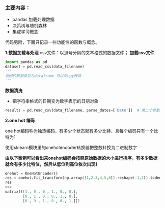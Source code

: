 ### 主要内容：
- pandas 加载处理数据
- 决策树与随机森林
- 集成学习概念

代码另附，下面只记录一些功能性的函数与概念。

**1.数据加载与处理**
 csv文件：以逗号分隔的文本格式的数据文件；
 **加载csv文件**
 ```Python
 import pandas as pd
 dataset = pd.read_csv(data_filename)
 '''
 返回的数据类型为dataframe 可以向npy转换
 '''
 ```
 **数据清洗**
 - 把字符串格式的日期变为数字表示的日期对象
 ```Python
 results = pd.read_csv(data_filename, parse_dates=['Date'])  # 第二个参数表示以数字日期格式读取日期数据
 ```
 
**2.one hot 编码**

one hot编码称为独热编码，有多少个状态就有多少比特，且每个编码只有一个比特为1

使用sklearn模块里的onehotencoder转换器把整数转换为二进制数字

**由以下案例可以看出来onehot编码会按照原始数据的大小进行排序，有多少数据就会有多少比特位，然后从低位到高位依次出现1**

```Python
onehot = OneHotEncoder()
res = onehot.fit_transform(np.array([1,2,3,4,5,6]).reshape(-1,2)).todense()
res
>>>
matrix([[1., 0., 0., 1., 0., 0.],
        [0., 1., 0., 0., 1., 0.],
        [0., 0., 1., 0., 0., 1.]])
```
